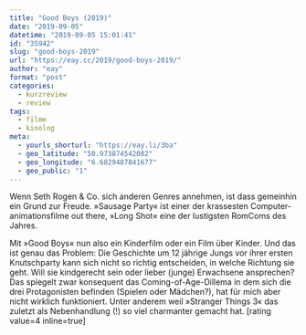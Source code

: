 ```yaml
---
title: "Good Boys (2019)"
date: "2019-09-05"
datetime: "2019-09-05 15:01:41"
id: "35942"
slug: "good-boys-2019"
url: "https://eay.cc/2019/good-boys-2019/"
author: "eay"
format: "post"
categories:
  - kurzreview
  - review
tags:
  - filme
  - kinolog
meta:
  - yourls_shorturl: "https://eay.li/3ba"
  - geo_latitude: "50.973874542082"
  - geo_longitude: "6.6829487841677"
  - geo_public: "1"
---
```


Wenn Seth Rogen & Co. sich anderen Genres annehmen, ist dass gemeinhin ein Grund zur Freude. »Sausage Party« ist einer der krassesten Computer­animations­filme out there, »Long Shot« eine der lustigsten RomComs des Jahres.

Mit »Good Boys« nun also ein Kinderfilm oder ein Film über Kinder. Und das ist genau das Problem: Die Geschichte um 12 jährige Jungs vor ihrer ersten Knutschparty kann sich nicht so richtig entscheiden, in welche Richtung sie geht. Will sie kindgerecht sein oder lieber (junge) Erwachsene ansprechen? Das spiegelt zwar konsequent das Coming-of-Age-Dillema in dem sich die drei Protagonisten befinden (Spielen oder Mädchen?), hat für mich aber nicht wirklich funktioniert. Unter anderem weil »Stranger Things 3« das zuletzt als Nebenhandlung (!) so viel charmanter gemacht hat. \[rating value=4 inline=true\]
